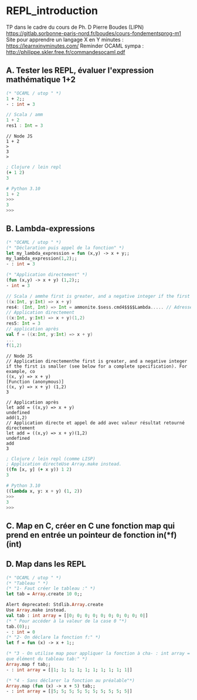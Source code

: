 # REPL_introduction
TP dans le cadre du cours de Ph. D Pierre Boudes (LIPN) https://gitlab.sorbonne-paris-nord.fr/boudes/cours-fondementsprog-m1
Site pour apprendre un langage X en Y minutes : https://learnxinyminutes.com/
Reminder OCAML sympa : http://philippe.skler.free.fr/commandesocaml.pdf
## A. Tester les REPL, évaluer l'expression mathématique 1+2

```ocaml
(* "OCAML / utop " *) 
1 + 2;;
- : int = 3
```
```scala
// Scala / amm
1 + 2
res1 : Int = 3
```
```node
// Node JS 
1 + 2
>
3
>
```
```clojure
; Clojure / lein repl 
(+ 1 2)
3
```
```python
# Python 3.10
1 + 2 
>>>
3
>>>
```
## B. Lambda-expressions 


```ocaml
(* "OCAML / utop " *) 
(* "Déclaration puis appel de la fonction" *) 
let my_lambda_expression = fun (x,y) -> x + y;;
my_lambda_expression(1,2);;
- : int = 3

(* "Application directement" *) 
(fun (x,y) -> x + y) (1,2);;
- int = 3
```

```scala
// Scala / ammhe first is greater, and a negative integer if the first is smaller (see below for a complete specification). For example, co
((x:Int, y:Int) => x + y)
res4: (Int, Int) => Int = ammonite.$sess.cmd4$$$$Lambda..... // Adresse, où la fonc est stockée la fonction dans le Byte code
// Application directement 
((x:Int, y:Int) => x + y)(1,2)
res5: Int = 3
// application après
val f = ((x:Int, y:Int) => x + y)
...
f(1,2)
```
```node
// Node JS
// Application directementhe first is greater, and a negative integer if the first is smaller (see below for a complete specification). For example, co
((x, y) => x + y) 
[Function (anonymous)]
((x, y) => x + y) (1,2)
3

// Application après
let add = ((x,y) => x + y)
undefined
add(1,2)
// Application directe et appel de add avec valeur résultat retourné directement
let add = ((x,y) => x + y)(1,2)
undefined
add
3
```
```clojure
; Clojure / lein repl (comme LISP)
; Application directeUse Array.make instead.
((fn [x, y] (+ x y)) 1 2)
3
```
```python
# Python 3.10
((lambda x, y: x + y) (1, 2))
>>>
3
>>>
```

## C. Map en C, créer en C une fonction map qui prend en entrée un pointeur de fonction in(*f)(int) 
## D. Map dans les REPL

```ocaml
(* "OCAML / utop " *) 
(* "Tableau " *) 
(* "1- Faut créer le tableau :" *) 
let tab = Array.create 10 0;;

Alert deprecated: Stdlib.Array.create
Use Array.make instead.
val tab : int array = [|0; 0; 0; 0; 0; 0; 0; 0; 0; 0|]
(* " Pour accéder à la valeur de la case 0 "*)
tab.(0);;
- : int = 0
(* "2- On déclare la fonction f:" *) 
let f = fun (x) -> x + 1;;

(* "3 - On utilise map pour appliquer la fonction à cha- : int array = [|1; 1; 1; 1; 1; 1; 1; 1; 1; 1|]
que élément du tableau tab:" *) 
Array.map f tab;;
- : int array = [|1; 1; 1; 1; 1; 1; 1; 1; 1; 1|]

(* "4 - Sans déclarer la fonction au préalable"*)
Array.map (fun (x) -> x + 5) tab;;
- : int array = [|5; 5; 5; 5; 5; 5; 5; 5; 5; 5|]

```
